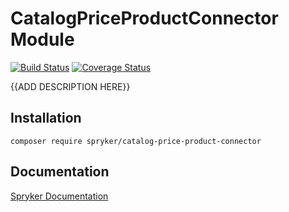 # CatalogPriceProductConnector Module
[![Build Status](https://travis-ci.org/spryker/CatalogPriceProductConnector.svg)](https://travis-ci.org/spryker/CatalogPriceProductConnector)
[![Coverage Status](https://coveralls.io/repos/github/spryker/CatalogPriceProductConnector/badge.svg)](https://coveralls.io/github/spryker/CatalogPriceProductConnector)

{{ADD DESCRIPTION HERE}}

## Installation

```
composer require spryker/catalog-price-product-connector
```

## Documentation

[Spryker Documentation](https://academy.spryker.com/developing_with_spryker/module_guide/modules.html)
